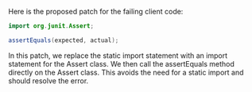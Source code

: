 Here is the proposed patch for the failing client code:

```java
import org.junit.Assert;
```

```java
assertEquals(expected, actual);
```

In this patch, we replace the static import statement with an import statement for the Assert class. We then call the assertEquals method directly on the Assert class. This avoids the need for a static import and should resolve the error.